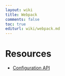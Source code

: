 ```yaml
---
layout: wiki
title: Webpack
comments: false
toc: true
editurl: wiki/webpack.md
---
```


# Resources

- [Configuration API](https://github.com/webpack/docs/wiki/configuration)
